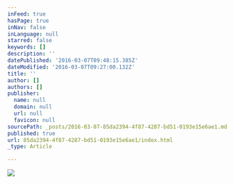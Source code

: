 ```yaml
---
inFeed: true
hasPage: true
inNav: false
inLanguage: null
starred: false
keywords: []
description: ''
datePublished: '2016-03-07T09:48:15.385Z'
dateModified: '2016-03-07T09:27:00.132Z'
title: ''
author: []
authors: []
publisher:
  name: null
  domain: null
  url: null
  favicon: null
sourcePath: _posts/2016-03-07-85da2394-4f87-4287-bd51-0193e15e6ae1.md
published: true
url: 85da2394-4f87-4287-bd51-0193e15e6ae1/index.html
_type: Article

---
```

![](https://the-grid-user-content.s3-us-west-2.amazonaws.com/abfcd372-29b5-4bbb-a8aa-fab022cf853e.png)